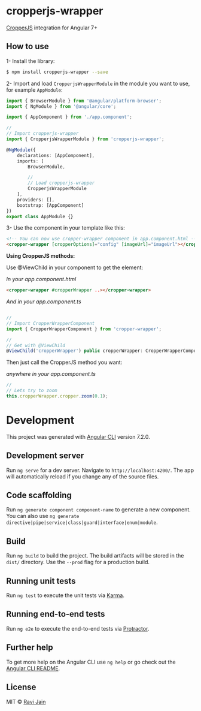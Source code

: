 # cropperjs-wrapper

[CropperJS](https://fengyuanchen.github.io/cropperjs/) integration for Angular 7+

## How to use

1- Install the library:

```bash
$ npm install cropperjs-wrapper --save
```

2- Import and load `CropperjsWrapperModule` in the module you want to use, for example `AppModule`:

```typescript
import { BrowserModule } from '@angular/platform-browser';
import { NgModule } from '@angular/core';

import { AppComponent } from './app.component';

//
// Import cropperjs-wrapper
import { CropperjsWrapperModule } from 'cropperjs-wrapper';

@NgModule({
    declarations: [AppComponent],
    imports: [
        BrowserModule,

        //
        // Load cropperjs-wrapper
        CropperjsWrapperModule
    ],
    providers: [],
    bootstrap: [AppComponent]
})
export class AppModule {}
```

3- Use the component in your template like this:

```html
<!-- You can now use cropper-wrapper component in app.component.html -->
<cropper-wrapper [cropperOptions]="config" [imageUrl]="imageUrl"></cropper-wrapper>
```

**Using CropperJS methods:**

Use @ViewChild in your component to get the element:

_In your app.component.html_

```html
<cropper-wrapper #cropperWrapper ..></cropper-wrapper>
```

_And in your app.component.ts_

```js

//
// Import CropperWrapperComponent
import { CropperWrapperComponent } from 'cropper-wrapper';

//
// Get with @ViewChild
@ViewChild('cropperWrapper') public cropperWrapper: CropperWrapperComponent;
```

Then just call the CropperJS method you want:

_anywhere in your app.component.ts_

```js
//
// Lets try to zoom
this.cropperWrapper.cropper.zoom(0.1);
```

# Development

This project was generated with [Angular CLI](https://github.com/angular/angular-cli) version 7.2.0.

## Development server

Run `ng serve` for a dev server. Navigate to `http://localhost:4200/`. The app will automatically reload if you change any of the source files.

## Code scaffolding

Run `ng generate component component-name` to generate a new component. You can also use `ng generate directive|pipe|service|class|guard|interface|enum|module`.

## Build

Run `ng build` to build the project. The build artifacts will be stored in the `dist/` directory. Use the `--prod` flag for a production build.

## Running unit tests

Run `ng test` to execute the unit tests via [Karma](https://karma-runner.github.io).

## Running end-to-end tests

Run `ng e2e` to execute the end-to-end tests via [Protractor](http://www.protractortest.org/).

## Further help

To get more help on the Angular CLI use `ng help` or go check out the [Angular CLI README](https://github.com/angular/angular-cli/blob/master/README.md).

## License

MIT © [Ravi Jain](mailto:ravi9115ravi@gmail.com)
